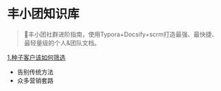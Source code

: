 # 丰小团知识库

> 💪丰小团社群进阶指南，使用Typora+Docsify+scrm打造最强、最快捷、最轻量级的个人&团队文档。

[1.种子客户该如何筛选](docs/1.种子客户该如何筛选.md)
- 告别传统方法
- 众多营销套路